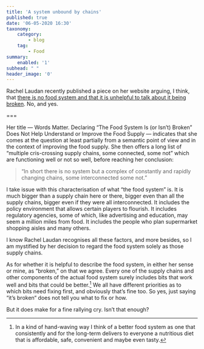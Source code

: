 ```yaml
---
title: 'A system unbound by chains'
published: true
date: '06-05-2020 16:30'
taxonomy:
    category:
        - blog
    tag:
        - Food
summary:
    enabled: '1'
subhead: " "
header_image: '0'
--- 
```


Rachel Laudan recently published a piece on her website arguing, I think, that [there is no food system and that it is unhelpful to talk about it being broken](https://www.rachellaudan.com/2020/05/words-matter-declaring-the-food-system-is-or-isnt-broken-does-not-help-understand-or-improve-the-food-supply.html). No, and yes.

===

Her title — Words Matter. Declaring “The Food System Is (or Isn’t) Broken” Does Not Help Understand or Improve the Food Supply — indicates that she comes at the question at least partially from a semantic point of view and in the context of improving the food supply. She then offers a long list of “multiple cris-crossing supply chains, some connected, some not” which are functioning well or not so well, before reaching her conclusion:

> “In short there is no system but a complex of constantly and rapidly changing chains, some interconnected some not.”

I take issue with this characterisation of what “the food system” is. It is much bigger than a supply chain here or there, bigger even than all the supply chains, bigger even if they were all interconnected. It includes the policy environment that allows certain players to flourish. It includes regulatory agencies, some of which, like advertising and education, may seem a million miles from food. It includes the people who plan supermarket shopping aisles and many others.

I know Rachel Laudan recognises all these factors, and more besides, so I am mystified by her decision to regard the food system solely as those supply chains.

As for whether it is helpful to describe the food system, in either her sense or mine, as “broken,” on that we agree. Every one of the supply chains and other components of the actual food system surely includes bits that work well and bits that could be better.[^1] We all have different priorities as to which bits need fixing first, and obviously that’s fine too. So yes, just saying “it’s broken“ does not tell you what to fix or how.

But it does make for a fine rallying cry. Isn’t that enough?

[^1]: In a kind of hand-waving way I think of a better food system as one that consistently and for the long-term delivers to everyone a nutritious diet that is affordable, safe, convenient and maybe even tasty.
